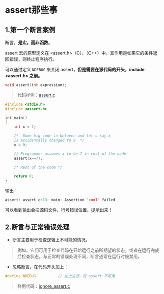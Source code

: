 # assert那些事

## 1.第一个断言案例

断言，**是宏，而非函数**。

assert 宏的原型定义在 <assert.h>（C）、<cassert>（C++）中。其作用是如果它的条件返回错误，则终止程序执行。

可以通过定义 `NDEBUG` 来关闭 assert，**但是需要在源代码的开头，include <assert.h> 之前。**

```c
void assert(int expression);
```

> 代码样例：[assert.c](./assert.c)
```c
#include <stdio.h> 
#include <assert.h> 

int main() 
{ 
    int x = 7; 

    /*  Some big code in between and let's say x  
    is accidentally changed to 9  */
    x = 9; 

    // Programmer assumes x to be 7 in rest of the code 
    assert(x==7); 

    /* Rest of the code */

    return 0; 
} 
```
输出：
```c
assert: assert.c:13: main: Assertion 'x==7' failed.
```
可以看到输出会把源码文件，行号错误位置，提示出来！

## 2.断言与正常错误处理

+ 断言主要用于检查逻辑上不可能的情况。

>例如，它们可用于检查代码在开始运行之前所期望的状态，或者在运行完成后检查状态。与正常的错误处理不同，断言通常在运行时被禁用。

+ 忽略断言，在代码开头加上：
```c++
#define NDEBUG          // 加上这行，则 assert 不可用
```

> 样例代码：[ignore_assert.c](./ignore_assert.c)
